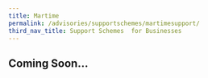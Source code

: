 ```yaml
---
title: Martime
permalink: /advisories/supportschemes/martimesupport/
third_nav_title: Support Schemes  for Businesses
---
```


## **Coming Soon...**
